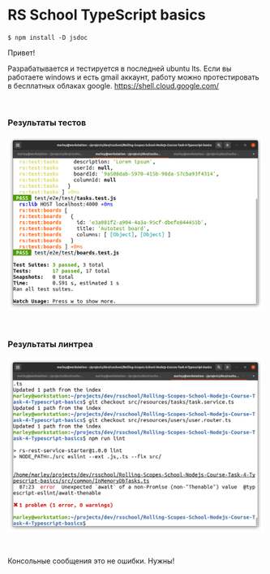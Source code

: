 # RS School TypeScript basics

    $ npm install -D jsdoc

    

Привет!

Разрабатывается и тестируется в последней ubuntu lts.
Если вы работаете windows и есть gmail аккаунт, работу можно протестировать в бесплатных облаках google.
https://shell.cloud.google.com/

<br/>

### Результаты тестов

![Application](/img/pic-01.png?raw=true)

<br/>

### Результаты линтреа

![Application](/img/pic-02.png?raw=true)

<br/>

Консольные сообщения это не ошибки.
Нужны!
